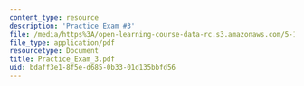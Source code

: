 ```yaml
---
content_type: resource
description: 'Practice Exam #3'
file: /media/https%3A/open-learning-course-data-rc.s3.amazonaws.com/5-12-organic-chemistry-i-spring-2003/bdaff3e18f5ed6850b3301d135bbfd56_Practice_Exam_3.pdf
file_type: application/pdf
resourcetype: Document
title: Practice_Exam_3.pdf
uid: bdaff3e1-8f5e-d685-0b33-01d135bbfd56
---
```

